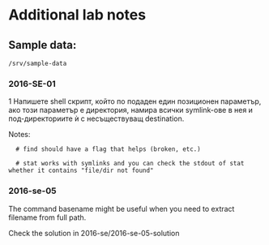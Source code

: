 # Additional lab notes


## Sample data: 
````shell
/srv/sample-data
````

### 2016-SE-01
1 Напишете shell скрипт, който по подаден един позиционен параметър, ако този параметър
е директория, намира всички symlink-ове в нея и под-директориите ѝ с несъществуващ destination.

Notes:
````shell
  # find should have a flag that helps (broken, etc.)
  
  # stat works with symlinks and you can check the stdout of stat whether it contains "file/dir not found"
````

### 2016-se-05 
The command basename might be useful when you need to extract filename from full path.
 
Check the solution in 2016-se/2016-se-05-solution

